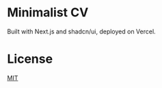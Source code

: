 # Minimalist CV

Built with Next.js and shadcn/ui, deployed on Vercel.

# License

[MIT](https://choosealicense.com/licenses/mit/)
